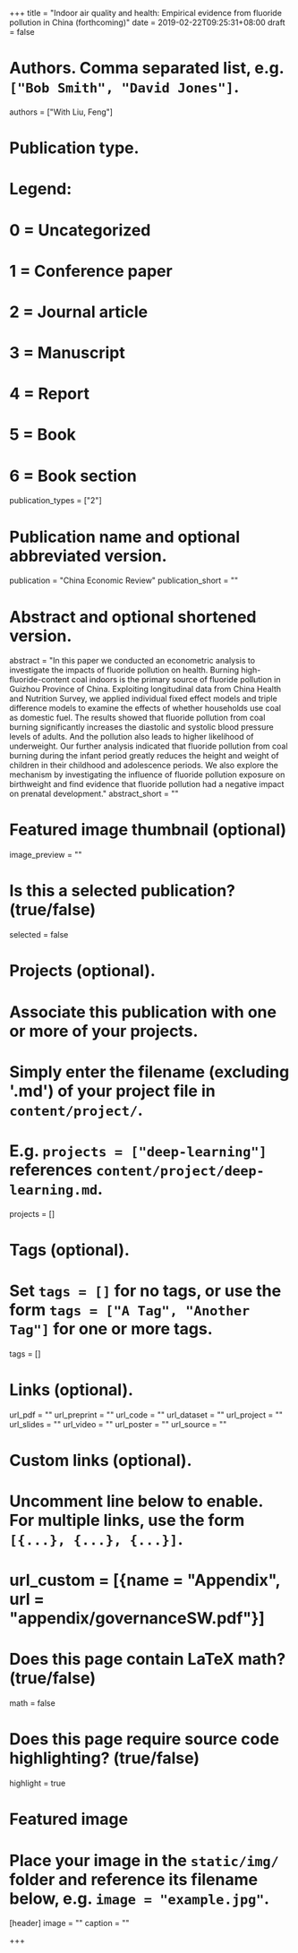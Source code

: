 +++
title = "Indoor air quality and health: Empirical evidence from fluoride pollution in China (forthcoming)"
date = 2019-02-22T09:25:31+08:00
draft = false

# Authors. Comma separated list, e.g. `["Bob Smith", "David Jones"]`.
authors = ["With Liu, Feng"]

# Publication type.
# Legend:
# 0 = Uncategorized
# 1 = Conference paper
# 2 = Journal article
# 3 = Manuscript
# 4 = Report
# 5 = Book
# 6 = Book section
publication_types = ["2"]

# Publication name and optional abbreviated version.
publication = "China Economic Review"
publication_short = ""

# Abstract and optional shortened version.
abstract = "In this paper we conducted an econometric analysis to investigate the impacts of fluoride pollution on health. Burning high-fluoride-content coal indoors is the primary source of fluoride pollution in Guizhou Province of China. Exploiting longitudinal data from China Health and Nutrition Survey, we applied individual fixed effect models and triple difference models to examine the effects of whether households use coal as domestic fuel. The results showed that fluoride pollution from coal burning significantly increases the diastolic and systolic blood pressure levels of adults. And the pollution also leads to higher likelihood of underweight. Our further analysis indicated that fluoride pollution from coal burning during the infant period greatly reduces the height and weight of children in their childhood and adolescence periods. We also explore the mechanism by investigating the influence of fluoride pollution exposure on birthweight and find evidence that fluoride pollution had a negative impact on prenatal development."
abstract_short = ""

# Featured image thumbnail (optional)
image_preview = ""

# Is this a selected publication? (true/false)
selected = false

# Projects (optional).
#   Associate this publication with one or more of your projects.
#   Simply enter the filename (excluding '.md') of your project file in `content/project/`.
#   E.g. `projects = ["deep-learning"]` references `content/project/deep-learning.md`.
projects = []

# Tags (optional).
#   Set `tags = []` for no tags, or use the form `tags = ["A Tag", "Another Tag"]` for one or more tags.
tags = []

# Links (optional).
url_pdf = ""
url_preprint = ""
url_code = ""
url_dataset = ""
url_project = ""
url_slides = ""
url_video = ""
url_poster = ""
url_source = ""

# Custom links (optional).
#   Uncomment line below to enable. For multiple links, use the form `[{...}, {...}, {...}]`.
# url_custom = [{name = "Appendix", url = "appendix/governanceSW.pdf"}]

# Does this page contain LaTeX math? (true/false)
math = false

# Does this page require source code highlighting? (true/false)
highlight = true

# Featured image
# Place your image in the `static/img/` folder and reference its filename below, e.g. `image = "example.jpg"`.
[header]
image = ""
caption = ""

+++
